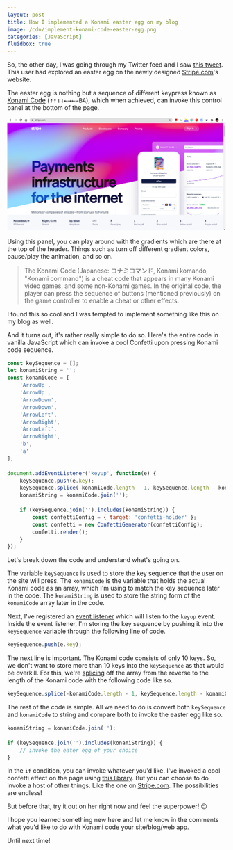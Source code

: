 ```yaml
---
layout: post
title: How I implemented a Konami easter egg on my blog
image: /cdn/implement-konami-code-easter-egg.png
categories: [JavaScript]
fluidbox: true
---
```


So, the other day, I was going through my Twitter feed and I saw [this tweet](https://twitter.com/avstorm/status/1280367397279608833?s=20). This user had explored an easter egg on the newly designed [Stripe.com](https://stripe.com/en-us)'s website.

The easter egg is nothing but a sequence of different keypress known as [Konami Code](https://en.wikipedia.org/wiki/Konami_Code) (<kbd>↑</kbd><kbd>↑</kbd><kbd>↓</kbd><kbd>↓</kbd><kbd>←</kbd><kbd>→</kbd><kbd>←</kbd><kbd>→</kbd><kbd>B</kbd><kbd>A</kbd>), which when achieved, can invoke this control panel at the bottom of the page.

[![](/images/stripe-konami-code.png)](/images/stripe-konami-code.png)

Using this panel, you can play around with the gradients which are there at the top of the header. Things such as turn off different gradient colors, pause/play the animation, and so on.

> The Konami Code (Japanese: コナミコマンド, Konami komando, "Konami command") is a cheat code that appears in many Konami video games, and some non-Konami games. In the original code, the player can press the sequence of buttons (mentioned previously) on the game controller to enable a cheat or other effects.

I found this so cool and I was tempted to implement something like this on my blog as well.

And it turns out, it's rather really simple to do so. Here's the entire code in vanilla JavaScript which can invoke a cool Confetti upon pressing Konami code sequence.

```js
const keySequence = [];
let konamiString = '';
const konamiCode = [
    'ArrowUp',
    'ArrowUp',
    'ArrowDown',
    'ArrowDown',
    'ArrowLeft',
    'ArrowRight',
    'ArrowLeft',
    'ArrowRight',
    'b',
    'a'
];

document.addEventListener('keyup', function(e) {
    keySequence.push(e.key);
    keySequence.splice(-konamiCode.length - 1, keySequence.length - konamiCode.length);
    konamiString = konamiCode.join('');

    if (keySequence.join('').includes(konamiString)) {
        const confettiConfig = { target: 'confetti-holder' };
        const confetti = new ConfettiGenerator(confettiConfig);
        confetti.render();
    }
});
```

Let's break down the code and understand what's going on.

The variable `keySequence` is used to store the key sequence that the user on the site will press. The `konamiCode` is the variable that holds the actual Konami code as an array, which I'm using to match the key sequence later in the code. The `konamiString` is used to store the string form of the `konamiCode` array later in the code.

Next, I've registered an [event listener](https://developer.mozilla.org/en-US/docs/Web/API/EventListener) which will listen to the `keyup` event. Inside the event listener, I'm storing the key sequence by pushing it into the `keySequence` variable through the following line of code.

```js
keySequence.push(e.key);
```

The next line is important. The Konami code consists of only 10 keys. So, we don't want to store more than 10 keys into the `keySequence` as that would be overkill. For this, we're [splicing](https://developer.mozilla.org/en-US/docs/Web/JavaScript/Reference/Global_Objects/Array/splice) off the array from the reverse to the length of the Konami code with the following code like so.

```js
keySequence.splice(-konamiCode.length - 1, keySequence.length - konamiCode.length);
```

The rest of the code is simple. All we need to do is convert both `keySequence` and `konamiCode` to string and compare both to invoke the easter egg like so.

```js
konamiString = konamiCode.join('');

if (keySequence.join('').includes(konamiString)) {
    // invoke the eater egg of your choice
}
```

In the `if` condition, you can invoke whatever you'd like. I've invoked a cool confetti effect on the page using [this library](https://agezao.github.io/confetti-js/). But you can choose to do invoke a host of other things. Like the one on [Stripe.com](https://stripe.com/en-us). The possibilities are endless!

But before that, try it out on her right now and feel the superpower! 😉

I hope you learned something new here and let me know in the comments what you'd like to do with Konami code your site/blog/web app.

Until next time!
